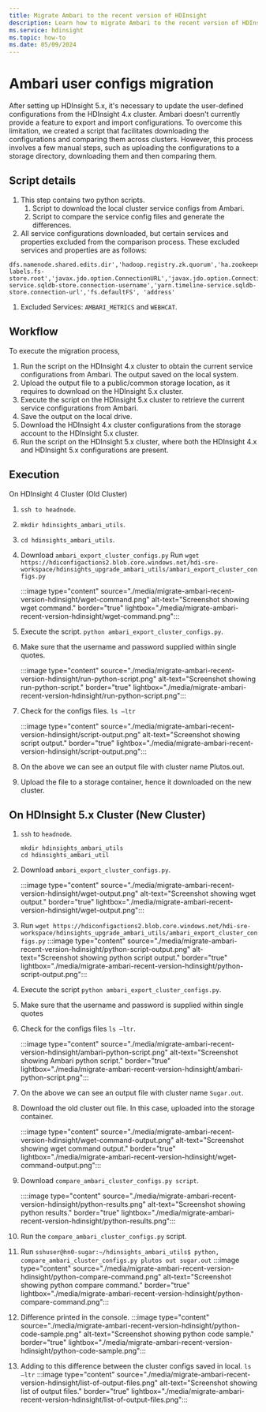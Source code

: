```yaml
---
title: Migrate Ambari to the recent version of HDInsight
description: Learn how to migrate Ambari to the recent version of HDInsight.
ms.service: hdinsight
ms.topic: how-to
ms.date: 05/09/2024
---
```


# Ambari user configs migration

After setting up HDInsight 5.x, it's necessary to update the user-defined configurations from the HDInsight 4.x cluster. Ambari doesn't currently provide a feature to export and import configurations. To overcome this limitation, we created a script that facilitates downloading the configurations and comparing them across clusters. However, this process involves a few manual steps, such as uploading the configurations to a storage directory, downloading them and then comparing them.

## Script details

1. This step contains two python scripts.
    1. Script to download the local cluster service configs from Ambari.
    1. Script to compare the service config files and generate the differences.
1. All service configurations downloaded, but certain services and properties excluded from the comparison process. These excluded services and properties are as follows:  
```
dfs.namenode.shared.edits.dir','hadoop.registry.zk.quorum','ha.zookeeper.quorum','hive.llap.zk.sm.connectionString','hive.cluster.delegation.token.store.zookeeper.connectString','hive.zookeeper.quorum','hive.metastore.uris','yarn.resourcemanager.hostname','hadoop.registry.zk.quorum','yarn.resourcemanager.hostname','yarn.node-labels.fs-store.root','javax.jdo.option.ConnectionURL','javax.jdo.option.ConnectionUserName','hive_database_name','hive_existing_mssql_server_database','yarn.log.server.url','yarn.timeline-service.sqldb-store.connection-username','yarn.timeline-service.sqldb-store.connection-url','fs.defaultFS', 'address'
```
1.	Excluded Services:  `AMBARI_METRICS` and `WEBHCAT`.

## Workflow

To execute the migration process,
1. Run the script on the HDInsight 4.x cluster to obtain the current service configurations from Ambari. The output saved on the local system.
1. Upload the output file to a public/common storage location, as it requires to download on the HDInsight 5.x cluster.
1. Execute the script on the HDInsight 5.x cluster to retrieve the current service configurations from Ambari. 
1. Save the output on the local drive.
1. Download the HDInsight 4.x cluster configurations from the storage account to the HDInsight 5.x cluster.
1. Run the script on the HDInsight 5.x cluster, where both the HDInsight 4.x and HDInsight 5.x configurations are present.

## Execution

On HDInsight 4 Cluster (Old Cluster)
1. `ssh to headnode`.
1. `mkdir hdinsights_ambari_utils`.
1. `cd hdinsights_ambari_utils`.
1. Download `ambari_export_cluster_configs.py`
Run `wget https://hdiconfigactions2.blob.core.windows.net/hdi-sre-workspace/hdinsights_upgrade_ambari_utils/ambari_export_cluster_configs.py`

    :::image type="content" source="./media/migrate-ambari-recent-version-hdinsight/wget-command.png" alt-text="Screenshot showing wget command." border="true" lightbox="./media/migrate-ambari-recent-version-hdinsight/wget-command.png":::
1. Execute the script.
`python ambari_export_cluster_configs.py`.
1. Make sure that the username and password supplied within single quotes.

    :::image type="content" source="./media/migrate-ambari-recent-version-hdinsight/run-python-script.png" alt-text="Screenshot showing run-python-script." border="true" lightbox="./media/migrate-ambari-recent-version-hdinsight/run-python-script.png":::    

1. Check for the configs files.
    `ls –ltr`
    
    :::image type="content" source="./media/migrate-ambari-recent-version-hdinsight/script-output.png" alt-text="Screenshot showing script output." border="true" lightbox="./media/migrate-ambari-recent-version-hdinsight/script-output.png":::
 
1. On the above we can see an output file with cluster name Plutos.out.
1. Upload the file to a storage container, hence it downloaded on the new cluster.

## On HDInsight 5.x Cluster (New Cluster)

1. `ssh` to `headnode`.
    ```
    mkdir hdinsights_ambari_utils
    cd hdinsights_ambari_util
    ```
1. Download `ambari_export_cluster_configs.py`.
   
   :::image type="content" source="./media/migrate-ambari-recent-version-hdinsight/wget-output.png" alt-text="Screenshot showing wget output." border="true" lightbox="./media/migrate-ambari-recent-version-hdinsight/wget-output.png":::

1. Run `wget https://hdiconfigactions2.blob.core.windows.net/hdi-sre-workspace/hdinsights_upgrade_ambari_utils/ambari_export_cluster_configs.py`
   :::image type="content" source="./media/migrate-ambari-recent-version-hdinsight/python-script-output.png" alt-text="Screenshot showing python script output." border="true" lightbox="./media/migrate-ambari-recent-version-hdinsight/python-script-output.png":::
 
1. Execute the script `python ambari_export_cluster_configs.py`.
1. Make sure that the username and password is supplied within single quotes
1. Check for the configs files `ls –ltr`.

    :::image type="content" source="./media/migrate-ambari-recent-version-hdinsight/ambari-python-script.png" alt-text="Screenshot showing Ambari python script." border="true" lightbox="./media/migrate-ambari-recent-version-hdinsight/ambari-python-script.png":::

1. On the above we can see an output file with cluster name `Sugar.out`.
1. Download the old cluster out file. In this case, uploaded into the storage container.

    :::image type="content" source="./media/migrate-ambari-recent-version-hdinsight/wget-command-output.png" alt-text="Screenshot showing wget command output." border="true" lightbox="./media/migrate-ambari-recent-version-hdinsight/wget-command-output.png":::

1. Download  `compare_ambari_cluster_configs.py script`.

    ::::image type="content" source="./media/migrate-ambari-recent-version-hdinsight/python-results.png" alt-text="Screenshot showing python results." border="true" lightbox="./media/migrate-ambari-recent-version-hdinsight/python-results.png":::

1. Run the `compare_ambari_cluster_configs.py` script.
1. Run `sshuser@hn0-sugar:~/hdinsights_ambari_utils$ python,
 compare_ambari_cluster_configs.py plutos out sugar.out`
    :::image type="content" source="./media/migrate-ambari-recent-version-hdinsight/python-compare-command.png" alt-text="Screenshot showing python compare command." border="true" lightbox="./media/migrate-ambari-recent-version-hdinsight/python-compare-command.png":::
1. Difference printed in the console.
    :::image type="content" source="./media/migrate-ambari-recent-version-hdinsight/python-code-sample.png" alt-text="Screenshot showing python code sample." border="true" lightbox="./media/migrate-ambari-recent-version-hdinsight/python-code-sample.png":::
1. Adding to this difference between the cluster configs saved in local.
    `ls –ltr`
    :::image type="content" source="./media/migrate-ambari-recent-version-hdinsight/list-of-output-files.png" alt-text="Screenshot showing list of output files." border="true" lightbox="./media/migrate-ambari-recent-version-hdinsight/list-of-output-files.png":::
